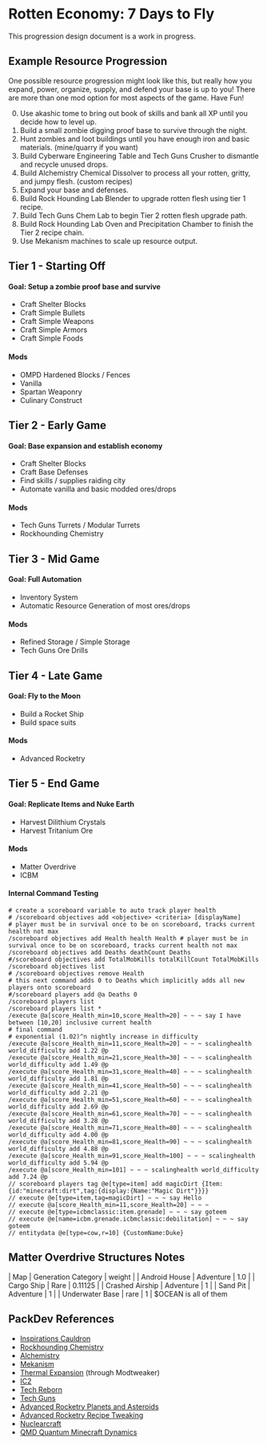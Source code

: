 Rotten Economy: 7 Days to Fly
===
This progression design document is a work in progress.

## Example Resource Progression
One possible resource progression might look like this, but really how you
expand, power, organize, supply, and defend your base is up to you! There
are more than one mod option for most aspects of the game. Have Fun!

0. Use akashic tome to bring out book of skills and bank all XP until you decide how to level up.
1. Build a small zombie digging proof base to survive through the night.
2. Hunt zombies and loot buildings until you have enough iron and basic materials. (mine/quarry if you want)
3. Build Cyberware Engineering Table and Tech Guns Crusher to dismantle and recycle unused drops.
4. Build Alchemistry Chemical Dissolver to process all your rotten, gritty, and jumpy flesh. (custom recipes)
5. Expand your base and defenses.
6. Build Rock Hounding Lab Blender to upgrade rotten flesh using tier 1 recipe.
7. Build Tech Guns Chem Lab to begin Tier 2 rotten flesh upgrade path.
8. Build Rock Hounding Lab Oven and Precipitation Chamber to finish the Tier 2 recipe chain.
9. Use Mekanism machines to scale up resource output.

## Tier 1 - Starting Off
#### Goal: Setup a zombie proof base and survive
* Craft Shelter Blocks
* Craft Simple Bullets
* Craft Simple Weapons
* Craft Simple Armors
* Craft Simple Foods

#### Mods
* OMPD Hardened Blocks / Fences
* Vanilla
* Spartan Weaponry
* Culinary Construct

## Tier 2 - Early Game
#### Goal: Base expansion and establish economy
* Craft Shelter Blocks
* Craft Base Defenses
* Find skills / supplies raiding city
* Automate vanilla and basic modded ores/drops

#### Mods
* Tech Guns Turrets / Modular Turrets
* Rockhounding Chemistry

## Tier 3 - Mid Game
#### Goal: Full Automation
* Inventory System
* Automatic Resource Generation of most ores/drops

#### Mods
* Refined Storage / Simple Storage
* Tech Guns Ore Drills

## Tier 4 - Late Game
#### Goal: Fly to the Moon
* Build a Rocket Ship
* Build space suits

#### Mods
* Advanced Rocketry

## Tier 5 - End Game
#### Goal: Replicate Items and Nuke Earth
* Harvest Dilithium Crystals
* Harvest Tritanium Ore

#### Mods
* Matter Overdrive
* ICBM

#### Internal Command Testing
```
# create a scoreboard variable to auto track player health
# /scoreboard objectives add <objective> <criteria> [displayName]
# player must be in survival once to be on scoreboard, tracks current health not max
/scoreboard objectives add Health health Health # player must be in survival once to be on scoreboard, tracks current health not max
/scoreboard objectives add Deaths deathCount Deaths
#/scoreboard objectives add TotalMobKills totalKillCount TotalMobKills
/scoreboard objectives list
# /scoreboard objectives remove Health
# this next command adds 0 to Deaths which implicitly adds all new players onto scoreboard
#/scoreboard players add @a Deaths 0
/scoreboard players list
/scoreboard players list *
/execute @a[score_Health_min=10,score_Health=20] ~ ~ ~ say I have between [10,20] inclusive current health
# final command
# exponential (1.02)^n nightly increase in difficulty
/execute @a[score_Health_min=11,score_Health=20] ~ ~ ~ scalinghealth world_difficulty add 1.22 @p
/execute @a[score_Health_min=21,score_Health=30] ~ ~ ~ scalinghealth world_difficulty add 1.49 @p
/execute @a[score_Health_min=31,score_Health=40] ~ ~ ~ scalinghealth world_difficulty add 1.81 @p
/execute @a[score_Health_min=41,score_Health=50] ~ ~ ~ scalinghealth world_difficulty add 2.21 @p
/execute @a[score_Health_min=51,score_Health=60] ~ ~ ~ scalinghealth world_difficulty add 2.69 @p
/execute @a[score_Health_min=61,score_Health=70] ~ ~ ~ scalinghealth world_difficulty add 3.28 @p
/execute @a[score_Health_min=71,score_Health=80] ~ ~ ~ scalinghealth world_difficulty add 4.00 @p
/execute @a[score_Health_min=81,score_Health=90] ~ ~ ~ scalinghealth world_difficulty add 4.88 @p
/execute @a[score_Health_min=91,score_Health=100] ~ ~ ~ scalinghealth world_difficulty add 5.94 @p
/execute @a[score_Health_min=101] ~ ~ ~ scalinghealth world_difficulty add 7.24 @p
// scoreboard players tag @e[type=item] add magicDirt {Item:{id:"minecraft:dirt",tag:{display:{Name:"Magic Dirt"}}}}
// execute @e[type=item,tag=magicDirt] ~ ~ ~ say Hello
// execute @a[score_Health_min=11,score_Health=20] ~ ~ ~
// execute @e[type=icbmclassic:item.grenade] ~ ~ ~ say goteem
// execute @e[name=icbm.grenade.icbmclassic:debilitation] ~ ~ ~ say goteem
// entitydata @e[type=cow,r=10] {CustomName:Duke}
```

## Matter Overdrive Structures Notes
| Map | Generation Category | weight |
| Android House | Adventure | 1.0    |
| Cargo Ship | Rare | 0.11125 |
| Crashed Airship | Adventure | 1 |
| Sand Pit | Adventure | 1 |
| Underwater Base | rare | 1 | $OCEAN is all of them


## PackDev References
* [Inspirations Cauldron](https://docs.blamejared.com/1.12/en/Mods/Modtweaker/Inspirations/Handlers/Cauldron/)
* [Rockhounding Chemistry](https://github.com/GlobbyPotato/Rockhounding_Chemistry/blob/1.12.2/CraftTweaker_chemistry_script_1_12_2.zs)
* [Alchemistry](https://docs.blamejared.com/1.12/en/Mods/Alchemistry/Atomizer/)
* [Mekanism](https://docs.blamejared.com/1.12/en/Mods/Mekanism/Chemical_Crystallizer/)
* [Thermal Expansion](https://docs.blamejared.com/1.12/en/Mods/Modtweaker/ThermalExpansion/Dynamos/CompressionDynamo/) (through Modtweaker)
* [IC2](https://docs.blamejared.com/1.12/en/Mods/IC2Tweaker/Blast_Furnace/)
* [Tech Reborn](https://docs.blamejared.com/1.12/en/Mods/Tech_Reborn/Alloy_Smelter/)
* [Tech Guns](https://github.com/pWn3d1337/Techguns2/wiki/Crafttweaker-Machine-Recipes)
* [Advanced Rocketry Planets and Asteroids](http://arwiki.dmodoomsirius.me/AdvancedRocketry/1.12.2/config/index.html)
* [Advanced Rocketry Recipe Tweaking](http://arwiki.dmodoomsirius.me/AdvancedRocketry/1.12.2/config/RecipeConfiguration.html)
* [Nuclearcraft](https://github.com/turbodiesel4598/NuclearCraft/blob/1.12.2o/craftTweaker.txt)
* [QMD Quantum Minecraft Dynamics](https://github.com/Lach01298/QMD/wiki/Crafttweaker-Integration)
